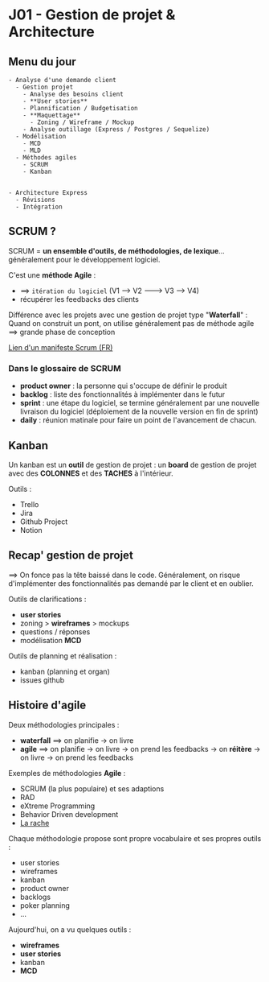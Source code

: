 # J01 - Gestion de projet & Architecture

## Menu du jour

```
- Analyse d'une demande client
  - Gestion projet
    - Analyse des besoins client
    - **User stories**
    - Plannification / Budgetisation
    - **Maquettage**
      - Zoning / Wireframe / Mockup
    - Analyse outillage (Express / Postgres / Sequelize)
  - Modélisation
    - MCD
    - MLD
  - Méthodes agiles
    - SCRUM
    - Kanban


- Architecture Express
  - Révisions
  - Intégration
```


## SCRUM ? 

SCRUM = **un ensemble d'outils, de méthodologies, de lexique**... généralement pour le développement logiciel.

C'est une **méthode Agile** :
- ==> `itération du logiciel` (V1 --> V2 ---> V3 --> V4)
- récupérer les feedbacks des clients

Différence avec les projets avec une gestion de projet type "**Waterfall**" :
Quand on construit un pont, on utilise généralement pas de méthode agile ==> grande phase de conception

[Lien d'un manifeste Scrum (FR)](https://scrumguides.org/docs/scrumguide/v1/Scrum-Guide-FR.pdf)

### Dans le glossaire de SCRUM

- **product owner** : la personne qui s'occupe de définir le produit
- **backlog** : liste des fonctionnalités à implémenter dans le futur
- **sprint** : une étape du logiciel, se termine généralement par une nouvelle livraison du logiciel (déploiement de la nouvelle version en fin de sprint)
- **daily** : réunion matinale pour faire un point de l'avancement de chacun.



## Kanban

Un kanban est un **outil** de gestion de projet : un **board** de gestion de projet avec des **COLONNES** et des **TACHES** à l'intérieur.

Outils : 
- Trello
- Jira
- Github Project
- Notion



## Recap' gestion de projet 

==> On fonce pas la tête baissé dans le code. Généralement, on risque d'implémenter des fonctionnalités pas demandé par le client et en oublier.

Outils de clarifications :
- **user stories**
- zoning > **wireframes** > mockups
- questions / réponses
- modélisation **MCD**

Outils de planning et réalisation :
- kanban (planning et organ)
- issues github




## Histoire d'agile

Deux méthodologies principales : 
- **waterfall** ==> on planifie -> on livre
- **agile** ==> on planifie -> on livre -> on prend les feedbacks -> on **réitère** -> on livre -> on prend les feedbacks


Exemples de méthodologies **Agile** : 
- SCRUM (la plus populaire) et ses adaptions
- RAD
- eXtreme Programming
- Behavior Driven development
- [La rache](https://www.la-rache.com/)

Chaque méthodologie propose sont propre vocabulaire et ses propres outils : 
- user stories
- wireframes
- kanban
- product owner
- backlogs
- poker planning
- ...


Aujourd'hui, on a vu quelques outils : 
- **wireframes**
- **user stories**
- kanban
- **MCD**


